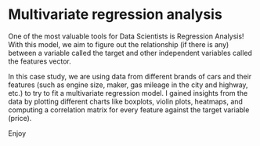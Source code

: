 # Multivariate regression analysis
One of the most valuable tools for Data Scientists is Regression Analysis! With this model, we aim to figure out the relationship (if there is any)
between a variable called the target and other independent variables called the features vector.

In this case study, we are using data from different brands of cars and their features (such as engine size, maker, gas mileage in the city and highway, etc.)
to try to fit a multivariate regression model. I gained insights from the data by plotting different charts like boxplots,
violin plots, heatmaps, and computing a correlation matrix for every feature against the target variable (price).

Enjoy
